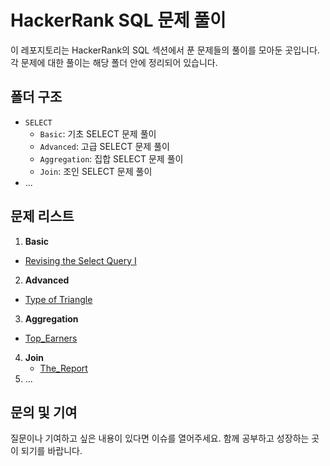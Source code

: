 # HackerRank SQL 문제 풀이

이 레포지토리는 HackerRank의 SQL 섹션에서 푼 문제들의 풀이를 모아둔 곳입니다. 각 문제에 대한 풀이는 해당 폴더 안에 정리되어 있습니다.

## 폴더 구조

- `SELECT`
  - `Basic`: 기초 SELECT 문제 풀이
  - `Advanced`: 고급 SELECT 문제 풀이
  - `Aggregation`: 집합 SELECT 문제 풀이
  - `Join`: 조인 SELECT 문제 풀이
- ...

## 문제 리스트

1. **Basic**
- [Revising the Select Query I](https://github.com/Ahnseokbeom/HackerRank/blob/main/SELECT/Basic/Revising_the_Select_Query1.sql)
2. **Advanced**
- [Type of Triangle](https://github.com/Ahnseokbeom/HackerRank/blob/main/SELECT/Advanced/Type_of_Triangle.sql)
3. **Aggregation**
- [Top_Earners](https://github.com/Ahnseokbeom/HackerRank/blob/main/SELECT/Aggregation/Top_Earners.sql)
4. **Join**
   - [The_Report](https://github.com/Ahnseokbeom/HackerRank/blob/main/SELECT/Join/The_Report.sql)
5. ...

## 문의 및 기여

질문이나 기여하고 싶은 내용이 있다면 이슈를 열어주세요. 함께 공부하고 성장하는 곳이 되기를 바랍니다.


